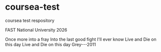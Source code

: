 # coursea-test
coursea test respository

FAST National University 2026

Once more into a fray
Into the last good fight I'll ever know
Live and Die on this day
Live and Die on this day
                        Grey---2011
